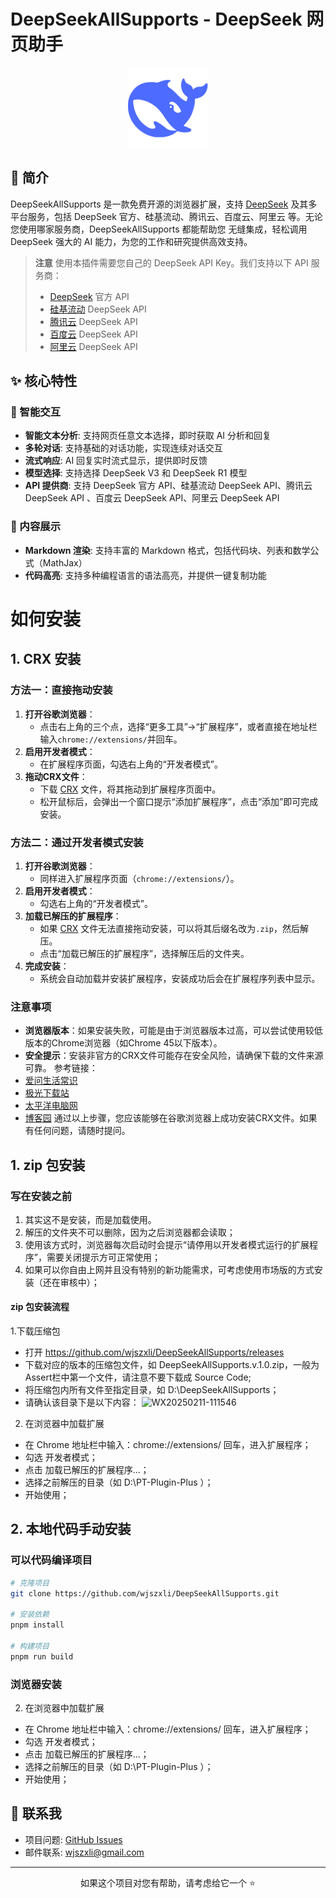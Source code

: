 # DeepSeekAllSupports - DeepSeek 网页助手

<div align="center">

<img src="public/icons/icon128.png" alt="DeepSeekAllSupports" width="128" />

</div>

## 📖 简介
DeepSeekAllSupports 是一款免费开源的浏览器扩展，支持 [DeepSeek](https://deepseek.com) 及其多平台服务，包括 DeepSeek 官方、硅基流动、腾讯云、百度云、阿里云 等。无论您使用哪家服务商，DeepSeekAllSupports 都能帮助您 无缝集成，轻松调用 DeepSeek 强大的 AI 能力，为您的工作和研究提供高效支持。


> **注意** 使用本插件需要您自己的 DeepSeek API Key。我们支持以下 API 服务商：
> - [DeepSeek](https://deepseek.com) 官方 API
> - [硅基流动](https://cloud.siliconflow.cn/i/lStn36vH) DeepSeek API
> - [腾讯云](https://cloud.tencent.com/document/product/1772/115969) DeepSeek API
> - [百度云](https://console.bce.baidu.com/iam/#/iam/apikey/list) DeepSeek API
> - [阿里云](https://bailian.console.aliyun.com/?apiKey=1#/api-key) DeepSeek API

## ✨ 核心特性

### 🎯 智能交互
- **智能文本分析**: 支持网页任意文本选择，即时获取 AI 分析和回复
- **多轮对话**: 支持基础的对话功能，实现连续对话交互
- **流式响应**: AI 回复实时流式显示，提供即时反馈 
- **模型选择**: 支持选择 DeepSeek V3 和 DeepSeek R1 模型
- **API 提供商**: 支持 DeepSeek 官方 API、硅基流动 DeepSeek API、腾讯云 DeepSeek API 、百度云 DeepSeek API、阿里云 DeepSeek API

### 🎨 内容展示
- **Markdown 渲染**: 支持丰富的 Markdown 格式，包括代码块、列表和数学公式（MathJax）
- **代码高亮**: 支持多种编程语言的语法高亮，并提供一键复制功能

# 如何安装
## 1. CRX 安装
### 方法一：直接拖动安装
1. **打开谷歌浏览器**：
   - 点击右上角的三个点，选择“更多工具”->“扩展程序”，或者直接在地址栏输入`chrome://extensions/`并回车。
2. **启用开发者模式**：
   - 在扩展程序页面，勾选右上角的“开发者模式”。
3. **拖动CRX文件**：
   - 下载 [CRX](./source/DeepSeekAllSupports.v1.0.0.crx) 文件，将其拖动到扩展程序页面中。
   - 松开鼠标后，会弹出一个窗口提示“添加扩展程序”，点击“添加”即可完成安装。
### 方法二：通过开发者模式安装
1. **打开谷歌浏览器**：
   - 同样进入扩展程序页面（`chrome://extensions/`）。
2. **启用开发者模式**：
   - 勾选右上角的“开发者模式”。
3. **加载已解压的扩展程序**：
   - 如果 [CRX](./source/DeepSeekAllSupports.v1.0.0.crx) 文件无法直接拖动安装，可以将其后缀名改为`.zip`，然后解压。
   - 点击“加载已解压的扩展程序”，选择解压后的文件夹。
4. **完成安装**：
   - 系统会自动加载并安装扩展程序，安装成功后会在扩展程序列表中显示。
### 注意事项
- **浏览器版本**：如果安装失败，可能是由于浏览器版本过高，可以尝试使用较低版本的Chrome浏览器（如Chrome 45以下版本）。
- **安全提示**：安装非官方的CRX文件可能存在安全风险，请确保下载的文件来源可靠。
参考链接：
- [爱问生活常识](https://iask.sina.com.cn/jxwd/1klAXL0lC2Xv.html)
- [极光下载站](http://www.xz7.com/article/104342.html)
- [太平洋电脑网](https://pcedu.pconline.com.cn/1627/16272284.html)
- [博客园](https://www.cnblogs.com/pengchong/p/12394078.html)
通过以上步骤，您应该能够在谷歌浏览器上成功安装CRX文件。如果有任何问题，请随时提问。

## 1. zip 包安装
### 写在安装之前
1. 其实这不是安装，而是加载使用。
2. 解压的文件夹不可以删除，因为之后浏览器都会读取；
4. 使用该方式时，浏览器每次启动时会提示“请停用以开发者模式运行的扩展程序”，需要关闭提示方可正常使用；
5. 如果可以你自由上网并且没有特别的新功能需求，可考虑使用市场版的方式安装（还在审核中）；

#### zip 包安装流程
1.下载压缩包
- 打开 https://github.com/wjszxli/DeepSeekAllSupports/releases
- 下载对应的版本的压缩包文件，如 DeepSeekAllSupports.v.1.0.zip，一般为Assert栏中第一个文件，请注意不要下载成 Source Code;
- 将压缩包内所有文件至指定目录，如 D:\DeepSeekAllSupports；
- 请确认该目录下是以下内容：
![WX20250211-111546](https://files.mdnice.com/user/14956/906ec0b4-93e9-4f91-a5c5-3c3851f30ac0.png)


2. 在浏览器中加载扩展
- 在 Chrome 地址栏中输入：chrome://extensions/ 回车，进入扩展程序；
- 勾选 开发者模式；
- 点击 加载已解压的扩展程序...；
- 选择之前解压的目录（如 D:\PT-Plugin-Plus ）；
- 开始使用；

## 2. 本地代码手动安装
### 可以代码编译项目
```bash
# 克隆项目
git clone https://github.com/wjszxli/DeepSeekAllSupports.git

# 安装依赖
pnpm install

# 构建项目
pnpm run build
```
### 浏览器安装
2. 在浏览器中加载扩展
- 在 Chrome 地址栏中输入：chrome://extensions/ 回车，进入扩展程序；
- 勾选 开发者模式；
- 点击 加载已解压的扩展程序...；
- 选择之前解压的目录（如 D:\PT-Plugin-Plus ）；
- 开始使用；

## 📮 联系我

- 项目问题: [GitHub Issues](https://github.com/wjszxli/DeepSeekAllSupports/issues)
- 邮件联系: wjszxli@gmail.com
---
<div align="center">
如果这个项目对您有帮助，请考虑给它一个 ⭐️
</div> 
